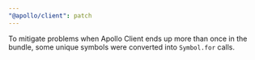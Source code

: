 ```yaml
---
"@apollo/client": patch
---
```


To mitigate problems when Apollo Client ends up more than once in the bundle, some unique symbols were converted into `Symbol.for` calls.
